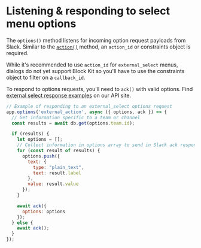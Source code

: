 # Listening & responding to select menu options

The `options()` method listens for incoming option request payloads from Slack. Similar to the [`action()`](/tools/bolt-js/concepts/actions) method,
an `action_id` or constraints object is required.

While it's recommended to use `action_id` for `external_select` menus, dialogs do not yet support Block Kit so you'll have to 
use the constraints object to filter on a `callback_id`.

To respond to options requests, you'll need to `ack()` with valid options. Find [external select response examples](/reference/block-kit/block-elements/multi-select-menu-element#external_multi_select) on our API site.

```javascript
// Example of responding to an external_select options request
app.options('external_action', async ({ options, ack }) => {
  // Get information specific to a team or channel
  const results = await db.get(options.team.id);

  if (results) {
    let options = [];
    // Collect information in options array to send in Slack ack response
    for (const result of results) {
      options.push({
        text: {
          type: "plain_text",
          text: result.label
        },
        value: result.value
      });
    }

    await ack({
      options: options
    });
  } else {
    await ack();
  }
});
```
